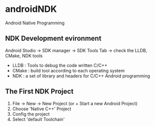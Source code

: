 # androidNDK
Android Native Programming

## NDK Development evironment
Android Studio -> SDK manager -> SDK Tools Tab -> check the LLDB, CMake, NDK tools
 - LLDB : Tools to debug the code written C/C++ 
 - CMake : build tool according to each operating system
 - NDK : a set of library and headers for C/C++ Android programming
 
## The First NDK Project
1) File -> New -> New Project (or + Start a new Android Project)
2) Choose 'Native C++' Project
3) Config the project
4) Select 'default Toolchain'
